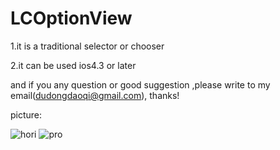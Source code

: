 LCOptionView
============

1.it is a traditional selector or chooser

2.it can be used ios4.3 or later

and if you any question or good suggestion ,please write to my email(dudongdaoqi@gmail.com), thanks!

picture: 


![hori](https://raw.github.com/dudongdaoqi/LCOptionView/master/begin.png)
![pro](https://raw.github.com/dudongdaoqi/LCOptionView/master/end.png)
